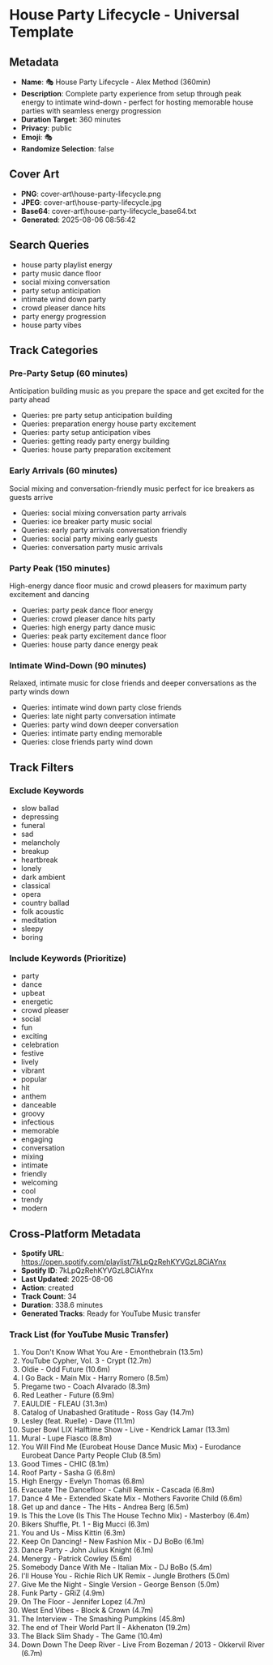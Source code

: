 # House Party Lifecycle - Universal Template

## Metadata

- **Name**: 🎭 House Party Lifecycle - Alex Method (360min)
- **Description**: Complete party experience from setup through peak energy to intimate wind-down - perfect for hosting memorable house parties with seamless energy progression
- **Duration Target**: 360 minutes
- **Privacy**: public
- **Emoji**: 🎭
- **Randomize Selection**: false


## Cover Art
- **PNG**: cover-art\house-party-lifecycle.png
- **JPEG**: cover-art\house-party-lifecycle.jpg
- **Base64**: cover-art\house-party-lifecycle_base64.txt
- **Generated**: 2025-08-06 08:56:42

## Search Queries
- house party playlist energy
- party music dance floor
- social mixing conversation
- party setup anticipation
- intimate wind down party
- crowd pleaser dance hits
- party energy progression
- house party vibes

## Track Categories

### Pre-Party Setup (60 minutes)
Anticipation building music as you prepare the space and get excited for the party ahead
- Queries: pre party setup anticipation building
- Queries: preparation energy house party excitement
- Queries: party setup anticipation vibes
- Queries: getting ready party energy building
- Queries: house party preparation excitement

### Early Arrivals (60 minutes)
Social mixing and conversation-friendly music perfect for ice breakers as guests arrive
- Queries: social mixing conversation party arrivals
- Queries: ice breaker party music social
- Queries: early party arrivals conversation friendly
- Queries: social party mixing early guests
- Queries: conversation party music arrivals

### Party Peak (150 minutes)
High-energy dance floor music and crowd pleasers for maximum party excitement and dancing
- Queries: party peak dance floor energy
- Queries: crowd pleaser dance hits party
- Queries: high energy party dance music
- Queries: peak party excitement dance floor
- Queries: house party dance energy peak

### Intimate Wind-Down (90 minutes)
Relaxed, intimate music for close friends and deeper conversations as the party winds down
- Queries: intimate wind down party close friends
- Queries: late night party conversation intimate
- Queries: party wind down deeper conversation
- Queries: intimate party ending memorable
- Queries: close friends party wind down

## Track Filters

### Exclude Keywords
- slow ballad
- depressing
- funeral
- sad
- melancholy
- breakup
- heartbreak
- lonely
- dark ambient
- classical
- opera
- country ballad
- folk acoustic
- meditation
- sleepy
- boring

### Include Keywords (Prioritize)
- party
- dance
- upbeat
- energetic
- crowd pleaser
- social
- fun
- exciting
- celebration
- festive
- lively
- vibrant
- popular
- hit
- anthem
- danceable
- groovy
- infectious
- memorable
- engaging
- conversation
- mixing
- intimate
- friendly
- welcoming
- cool
- trendy
- modern


## Cross-Platform Metadata
- **Spotify URL**: https://open.spotify.com/playlist/7kLpQzRehKYVGzL8CiAYnx
- **Spotify ID**: 7kLpQzRehKYVGzL8CiAYnx
- **Last Updated**: 2025-08-06
- **Action**: created
- **Track Count**: 34
- **Duration**: 338.6 minutes
- **Generated Tracks**: Ready for YouTube Music transfer

### Track List (for YouTube Music Transfer)
 1. You Don't Know What You Are - Emonthebrain (13.5m)
 2. YouTube Cypher, Vol. 3 - Crypt (12.7m)
 3. Oldie - Odd Future (10.6m)
 4. I Go Back - Main Mix - Harry Romero (8.5m)
 5. Pregame two - Coach Alvarado (8.3m)
 6. Red Leather - Future (6.9m)
 7. EAULDIE - FLEAU (31.3m)
 8. Catalog of Unabashed Gratitude - Ross Gay (14.7m)
 9. Lesley (feat. Ruelle) - Dave (11.1m)
10. Super Bowl LIX Halftime Show - Live - Kendrick Lamar (13.3m)
11. Mural - Lupe Fiasco (8.8m)
12. You Will Find Me (Eurobeat House Dance Music Mix) - Eurodance Eurobeat Dance Party People Club (8.5m)
13. Good Times - CHIC (8.1m)
14. Roof Party - Sasha G (6.8m)
15. High Energy - Evelyn Thomas (6.8m)
16. Evacuate The Dancefloor - Cahill Remix - Cascada (6.8m)
17. Dance 4 Me - Extended Skate Mix - Mothers Favorite Child (6.6m)
18. Get up and dance - The Hits - Andrea Berg (6.5m)
19. Is This the Love (Is This The House Techno Mix) - Masterboy (6.4m)
20. Bikers Shuffle, Pt. 1 - Big Mucci (6.3m)
21. You and Us - Miss Kittin (6.3m)
22. Keep On Dancing! - New Fashion Mix - DJ BoBo (6.1m)
23. Dance Party - John Julius Knight (6.1m)
24. Menergy - Patrick Cowley (5.6m)
25. Somebody Dance With Me - Italian Mix - DJ BoBo (5.4m)
26. I'll House You - Richie Rich UK Remix - Jungle Brothers (5.0m)
27. Give Me the Night - Single Version - George Benson (5.0m)
28. Funk Party - GRiZ (4.9m)
29. On The Floor - Jennifer Lopez (4.7m)
30. West End Vibes - Block & Crown (4.7m)
31. The Interview - The Smashing Pumpkins (45.8m)
32. The end of Their World Part II - Akhenaton (19.2m)
33. The Black Slim Shady - The Game (10.4m)
34. Down Down The Deep River - Live From Bozeman / 2013 - Okkervil River (6.7m)
